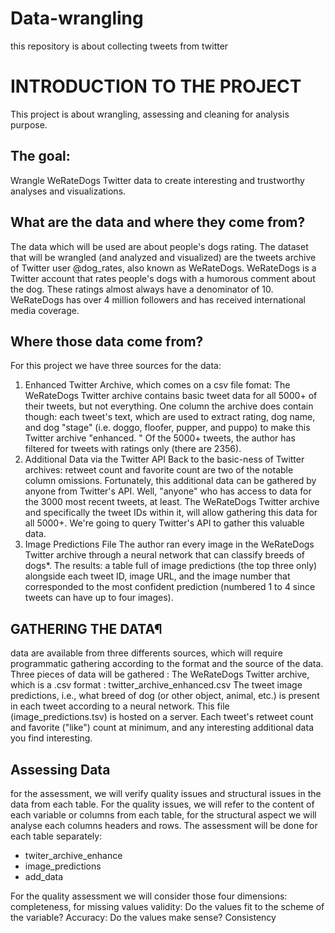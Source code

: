 # Data-wrangling
this repository is about collecting tweets from twitter

# INTRODUCTION TO THE PROJECT
This project is about wrangling, assessing and cleaning for analysis purpose.

## The goal: 
Wrangle WeRateDogs Twitter data to create interesting and trustworthy analyses and visualizations. 

## What are the data and where they come from?
The data which will be used are about people's dogs rating. The dataset that will be wrangled (and analyzed and visualized) are the tweets
archive of Twitter user @dog_rates, also known as WeRateDogs. WeRateDogs is a Twitter account that rates people's dogs with a humorous 
comment about the dog. These ratings almost always have a denominator of 10. 
WeRateDogs has over 4 million followers and has received international media coverage.

## Where those data come from?
For this project we have three sources for the data:
1) Enhanced Twitter Archive, which comes on a csv file fomat:
The WeRateDogs Twitter archive contains basic tweet data for all 5000+ of their tweets, but not everything. 
One column the archive does contain though: each tweet's text, which are used to extract rating, dog name, and dog "stage" 
(i.e. doggo, floofer, pupper, and puppo) to make this Twitter archive "enhanced.
" Of the 5000+ tweets, the author has filtered for tweets with ratings only (there are 2356).
2) Additional Data via the Twitter API
Back to the basic-ness of Twitter archives: retweet count and favorite count are two of the notable column omissions. 
Fortunately, this additional data can be gathered by anyone from Twitter's API. Well, "anyone" who has access to data for the 3000 most 
recent tweets, at least. The WeRateDogs Twitter archive and specifically the tweet IDs within it, will allow gathering this data for 
all 5000+. We're going to query Twitter's API to gather this valuable data.
3) Image Predictions File
The author ran every image in the WeRateDogs Twitter archive through a neural network that can classify breeds of dogs*. 
The results: a table full of image predictions (the top three only) alongside each tweet ID, image URL, and the image number that 
corresponded to the most confident prediction (numbered 1 to 4 since tweets can have up to four images).

## GATHERING THE DATA¶
data are available from three differents sources, which will require programmatic gathering according to the format and the source of 
the data.
Three pieces of data will be gathered :
The WeRateDogs Twitter archive, which is a .csv format : twitter_archive_enhanced.csv
The tweet image predictions, i.e., what breed of dog (or other object, animal, etc.) is present in each tweet according to a neural 
network. This file (image_predictions.tsv) is hosted on a server.
Each tweet's retweet count and favorite ("like") count at minimum, and any interesting additional data you find interesting. 

## Assessing Data

for the assessment, we will verify quality issues and structural issues in the data from each table. For the quality issues, we will 
refer to the content of each variable or columns from each table, for the structural aspect we will analyse each columns headers and 
rows. The assessment will be done for each table separately:
- twiter_archive_enhance
- image_predictions
- add_data

For the quality assessment we will consider those four dimensions: completeness, for missing values validity: Do the values fit to the 
scheme of the variable? Accuracy: Do the values make sense? Consistency

